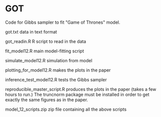 # GOT

Code for Gibbs sampler to fit "Game of Thrones" model.

got.txt data in text format

got_readin.R R script to read in the data

fit_model12.R main model-fitting script

simulate_model12.R simulation from model

plotting_for_model12.R makes the plots in the paper

inference_test_model12.R tests the Gibbs sampler

reproducible_master_script.R produces the plots in the paper (takes a few hours to run.) The truncnorm package must be installed
in order to get exactly the same figures as in the paper. 

model_12_scripts.zip zip file containing all the above scripts
